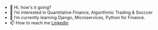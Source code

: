 - 👋 Hi, how's it going?
- 👀 I’m interested in Quantitative Finance, Algorithmic Trading & Socccer
- 🌱 I’m currently learning Django, Microservices, Python for Finance. 
- 📫 How to reach me [LinkedIn](https://linkedin.com/in/juliusmiyumo/) 

<!---
Julius-777/Julius-777 is a ✨ special ✨ repository because its `README.md` (this file) appears on your GitHub profile.
You can click the Preview link to take a look at your changes.
--->
